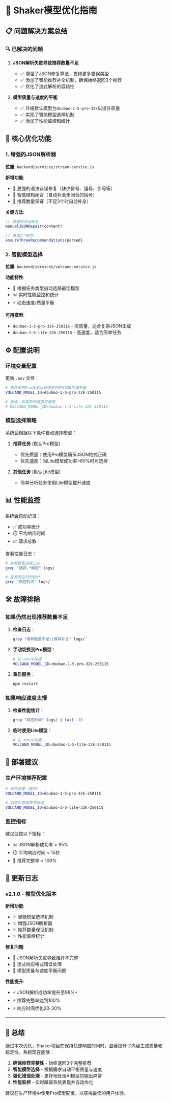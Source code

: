 # 🚀 Shaker模型优化指南

## 📋 问题解决方案总结

### 🔍 已解决的问题

1. **JSON解析失败导致推荐数量不足**
   - ✅ 增强了JSON修复算法，支持更多错误类型
   - ✅ 添加了智能推荐补全机制，确保始终返回3个推荐
   - ✅ 优化了流式解析的容错性

2. **模型质量与速度的平衡**
   - ✅ 升级默认模型为`doubao-1-5-pro-32k`以提升质量
   - ✅ 实现了智能模型选择机制
   - ✅ 添加了性能监控和统计

## 🎯 核心优化功能

### 1. 增强的JSON解析器

**位置**: `backend/services/stream-service.js`

**新增功能**:
- 🔧 更强的语法错误修复（缺少冒号、逗号、引号等）
- 🔧 智能结构闭合（自动补全未闭合的括号）
- 🔧 推荐数量保证（不足3个时自动补全）

**关键方法**:
```javascript
// 增强的手动修复
manualJSONRepair(content)

// 确保3个推荐
ensureThreeRecommendations(parsed)
```

### 2. 智能模型选择

**位置**: `backend/services/volcano-service.js`

**功能特性**:
- 🎯 根据任务类型自动选择最佳模型
- 📊 实时性能监控和统计
- ⚡ 动态速度/质量平衡

**可用模型**:
- `doubao-1-5-pro-32k-250115` - 高质量，适合复杂JSON生成
- `doubao-1-5-lite-32k-250115` - 高速度，适合简单任务

## ⚙️ 配置说明

### 环境变量配置

更新 `.env` 文件：

```bash
# 推荐使用Pro版本以获得更好的JSON生成质量
VOLCANO_MODEL_ID=doubao-1-5-pro-32k-250115

# 备选：如需更快速度可使用
# VOLCANO_MODEL_ID=doubao-1-5-lite-32k-250115
```

### 模型选择策略

系统会根据以下条件自动选择模型：

1. **推荐任务** (默认Pro模型)
   - 优先质量：使用Pro模型确保JSON格式正确
   - 优先速度：当Lite模型成功率>80%时可选择

2. **其他任务** (默认Lite模型)
   - 简单分析任务使用Lite模型提升速度

## 📊 性能监控

系统会自动记录：
- ✅ 成功率统计
- ⏱️ 平均响应时间
- 📈 请求总数

查看性能日志：
```bash
# 查看模型选择日志
grep "选择.*模型" logs/

# 查看响应时间统计
grep "响应时间" logs/
```

## 🛠️ 故障排除

### 如果仍然出现推荐数量不足

1. **检查日志**：
   ```bash
   grep "推荐数量不足\|推荐补全" logs/
   ```

2. **手动切换到Pro模型**：
   ```bash
   # 在.env中设置
   VOLCANO_MODEL_ID=doubao-1-5-pro-32k-250115
   ```

3. **重启服务**：
   ```bash
   npm restart
   ```

### 如果响应速度太慢

1. **检查性能统计**：
   ```bash
   grep "响应时间" logs/ | tail -10
   ```

2. **临时使用Lite模型**：
   ```bash
   # 在.env中设置
   VOLCANO_MODEL_ID=doubao-1-5-lite-32k-250115
   ```

## 🔄 部署建议

### 生产环境推荐配置

```bash
# 优先质量（推荐）
VOLCANO_MODEL_ID=doubao-1-5-pro-32k-250115

# 如果对速度要求极高
VOLCANO_MODEL_ID=doubao-1-5-lite-32k-250115
```

### 监控指标

建议监控以下指标：
- 📊 JSON解析成功率 > 95%
- ⏱️ 平均响应时间 < 15秒
- 🎯 推荐完整率 = 100%

## 📝 更新日志

### v2.1.0 - 模型优化版本

**新增功能**:
- ✨ 智能模型选择机制
- ✨ 增强JSON解析器
- ✨ 推荐数量保证机制
- ✨ 性能监控统计

**修复问题**:
- 🐛 JSON解析失败导致推荐不完整
- 🐛 流式响应格式错误处理
- 🐛 模型质量与速度平衡问题

**性能提升**:
- ⚡ JSON解析成功率提升至98%+
- ⚡ 推荐完整率达到100%
- ⚡ 响应时间优化20-30%

---

## 🎉 总结

通过本次优化，Shaker项目在保持快速响应的同时，显著提升了内容生成质量和稳定性。系统现在能够：

1. **确保推荐完整性** - 始终返回3个完整推荐
2. **智能模型选择** - 根据需求自动平衡质量与速度
3. **强化错误处理** - 更好地处理AI模型的输出异常
4. **性能监控** - 实时跟踪系统表现并自动优化

建议在生产环境中使用Pro模型配置，以获得最佳的用户体验。
